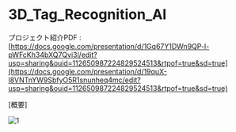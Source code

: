 # 3D_Tag_Recognition_AI


プロジェクト紹介PDF : [https://docs.google.com/presentation/d/1Gq67Y1DWn9QP-l-pWFcKh34bXQ7Qvi3l/edit?usp=sharing&ouid=112650987224829524513&rtpof=true&sd=true](https://docs.google.com/presentation/d/19quX-l8VNTnYW9SbfyO5R1snunheq4mc/edit?usp=sharing&ouid=112650987224829524513&rtpof=true&sd=true)



[概要]

![1](https://github.com/user-attachments/assets/bffa7889-ed64-4aef-97bb-7cb0261172ac)

